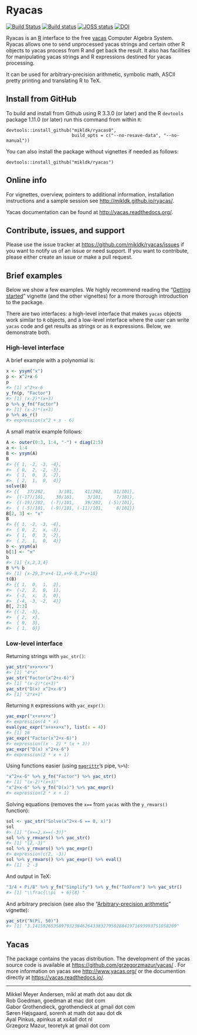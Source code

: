
<!-- README.md is generated from README.Rmd. Please edit only README.Rmd! -->

# Ryacas

[![Build
Status](https://travis-ci.org/mikldk/ryacas.svg?branch=master)](https://travis-ci.org/mikldk/ryacas)
[![Build
status](https://ci.appveyor.com/api/projects/status/c8fsb1dvj5gmh703/branch/master?svg=true)](https://ci.appveyor.com/project/mikldk/ryacas/branch/master)
[![JOSS
status](https://joss.theoj.org/papers/69b3947f8900504a25aa36f65d14500b/status.svg)](https://joss.theoj.org/papers/69b3947f8900504a25aa36f65d14500b)
[![DOI](https://zenodo.org/badge/36067045.svg)](https://zenodo.org/badge/latestdoi/36067045)

Ryacas is an [R](https://www.r-project.org/) interface to the free
[yacas](http://www.yacas.org) Computer Algebra System. Ryacas allows one
to send unprocessed yacas strings and certain other R objects to yacas
process from R and get back the result. It also has facilities for
manipulating yacas strings and R expressions destined for yacas
processing.

It can be used for arbitrary-precision arithmetic, symbolic math, ASCII
pretty printing and translating R to TeX.

## Install from GitHub

To build and install from Github using R 3.3.0 (or later) and the R
`devtools` package 1.11.0 (or later) run this command from within `R`:

    devtools::install_github("mikldk/ryacas0", 
                             build_opts = c("--no-resave-data", "--no-manual"))

You can also install the package without vignettes if needed as follows:

    devtools::install_github("mikldk/ryacas")

## Online info

For vignettes, overview, pointers to additional information,
installation instructions and a sample session see
<http://mikldk.github.io/ryacas/>.

Yacas documentation can be found at <http://yacas.readthedocs.org/>.

## Contribute, issues, and support

Please use the issue tracker at
<https://github.com/mikldk/ryacas/issues> if you want to notify us of an
issue or need support. If you want to contribute, please either create
an issue or make a pull request.

## Brief examples

Below we show a few examples. We highly recommend reading the “[Getting
started](http://mikldk.github.io/ryacas/articles/getting-started.html)”
vignette (and the other vignettes) for a more thorough introduction to
the package.

There are two interfaces: a high-level interface that makes `yacas`
objects work similar to `R` objects, and a low-level interface where the
user can write `yacas` code and get results as strings or as `R`
expressions. Below, we demonstrate both.

### High-level interface

A brief example with a polynomial is:

``` r
x <- ysym("x")
p <- x^2+x-6
p
#> [1] x^2+x-6
y_fn(p, "Factor")
#> [1] (x-2)*(x+3)
p %>% y_fn("Factor")
#> [1] (x-2)*(x+3)
p %>% as_r()
#> expression(x^2 + x - 6)
```

A small matrix example follows:

``` r
A <- outer(0:3, 1:4, "-") + diag(2:5)
a <- 1:4
B <- ysym(A)
B
#> {{ 1, -2, -3, -4},
#>  { 0,  2, -2, -3},
#>  { 1,  0,  3, -2},
#>  { 2,  1,  0,  4}}
solve(B)
#> {{   37/202,     3/101,    41/202,    31/101},
#>  {(-17)/101,    30/101,     3/101,     7/101},
#>  {(-19)/202,  (-7)/101,    39/202,  (-5)/101},
#>  { (-5)/101,  (-9)/101, (-11)/101,     8/101}}
B[2, 3] <- "x"
B
#> {{ 1, -2, -3, -4},
#>  { 0,  2,  x, -3},
#>  { 1,  0,  3, -2},
#>  { 2,  1,  0,  4}}
b <- ysym(a)
b[1] <- "x"
b
#> [1] {x,2,3,4}
B %*% b
#> [1] {x-29,3*x+4-12,x+9-8,2*x+18}
t(B)
#> {{ 1,  0,  1,  2},
#>  {-2,  2,  0,  1},
#>  {-3,  x,  3,  0},
#>  {-4, -3, -2,  4}}
B[, 2:3]
#> {{-2, -3},
#>  { 2,  x},
#>  { 0,  3},
#>  { 1,  0}}
```

### Low-level interface

Returning strings with `yac_str()`:

``` r
yac_str("x+x+x+x")
#> [1] "4*x"
yac_str("Factor(x^2+x-6)")
#> [1] "(x-2)*(x+3)"
yac_str("D(x) x^2+x-6")
#> [1] "2*x+1"
```

Returning `R` expressions with `yac_expr()`:

``` r
yac_expr("x+x+x+x")
#> expression(4 * x)
eval(yac_expr("x+x+x+x"), list(x = 4))
#> [1] 16
yac_expr("Factor(x^2+x-6)")
#> expression((x - 2) * (x + 3))
yac_expr("D(x) x^2+x-6")
#> expression(2 * x + 1)
```

Using functions easier (using
[`magrittr`](https://cran.r-project.org/package=magrittr)’s pipe,
`%>%`):

``` r
"x^2+x-6" %>% y_fn("Factor") %>% yac_str()
#> [1] "(x-2)*(x+3)"
"x^2+x-6" %>% y_fn("D(x)") %>% yac_expr()
#> expression(2 * x + 1)
```

Solving equations (removes the `x==` from `yacas` with the `y_rmvars()`
function):

``` r
sol <- yac_str("Solve(x^2+x-6 == 0, x)")
sol
#> [1] "{x==2,x==(-3)}"
sol %>% y_rmvars() %>% yac_str()
#> [1] "{2,-3}"
sol %>% y_rmvars() %>% yac_expr()
#> expression(c(2, -3))
sol %>% y_rmvars() %>% yac_expr() %>% eval()
#> [1]  2 -3
```

And output in TeX:

``` r
"3/4 + Pi/8" %>% y_fn("Simplify") %>% y_fn("TeXForm") %>% yac_str()
#> [1] "\\frac{\\pi  + 6}{8} "
```

And arbitrary precision (see also the “[Arbitrary-precision
arithmetic](http://mikldk.github.io/ryacas/articles/arbitrary-precision.html)”
vignette):

``` r
yac_str("N(Pi, 50)")
#> [1] "3.1415926535897932384626433832795028841971693993751058209"
```

## Yacas

The package contains the yacas distribution. The development of the
yacas source code is available at
<https://github.com/grzegorzmazur/yacas/> . For more information on
yacas see <http://www.yacas.org/> or the documention directly at
<https://yacas.readthedocs.io/>.

-----

Mikkel Meyer Andersen, mikl at math dot aau dot dk  
Rob Goedman, goedman at mac dot com  
Gabor Grothendieck, ggrothendieck at gmail dot com  
Søren Højsgaard, sorenh at math dot aau dot dk  
Ayal Pinkus, apinkus at xs4all dot nl  
Grzegorz Mazur, teoretyk at gmail dot com
